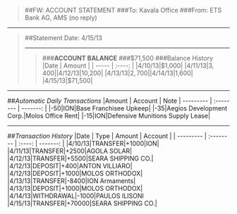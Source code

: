 > ##FW: ACCOUNT STATEMENT
> ###To: Kavala Office
> ###From: ETS Bank AG, AMS (no reply)

----------
>##Statement Date: 4/15/13
>***
>>###**ACCOUNT BALANCE**
>>###$71,500
>###Balance History
>|Date 	| Amount |
>| ----- | :----: |
>|4/10/13|$1,000|
>|4/11/13|$3,400|
>|4/12/13|$10,200|
>|4/13/13|$2,700|
>|4/14/13|$1,600|
>|4/15/13|$71,500|

***

##*Automatic Daily Transactions*
|Amount | Account | Note
| --------- | :-------- | -------: | 
|-50|ION|Base Franchisee Upkeep|
|-35|Aegios Development Corp.|Molos Office Rent|
|-15|ION|Defensive Munitions Supply Lease|

***
##*Transaction History*
|Date 	| Type | Amount | Account |
| --------- | :-------- | :----: | -------: |
|4/10/13|TRANSFER|+1000|ION|
|4/11/13|TRANSFER|+2500|AGOLA SOLAR|
|4/12/13|TRANSFER|+5500|SEARA SHIPPING CO.|
|4/12/13|DEPOSIT|+400|ANTON VILLIARO|
|4/12/13|DEPOSIT|+1000|MOLOS ORTHODOX|
|4/13/13|TRANSFER|-8400|ION Armaments|
|4/13/13|DEPOSIT|+1000|MOLOS ORTHODOX|
|4/14/13|WITHDRAWAL|-1000|PAULOS ILISONI
|4/15/13|TRANSFER|+70000|SEARA SHIPPING CO.|
